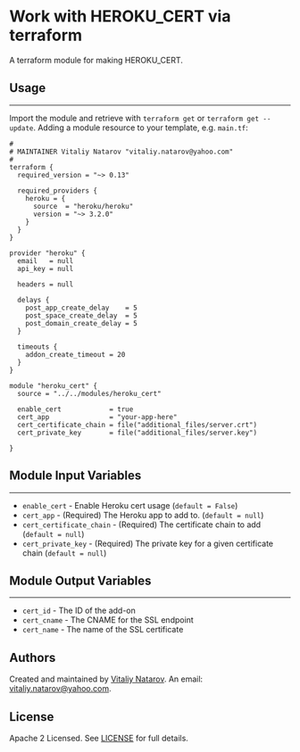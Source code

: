 # Work with HEROKU_CERT via terraform

A terraform module for making HEROKU_CERT.


## Usage
----------------------
Import the module and retrieve with ```terraform get``` or ```terraform get --update```. Adding a module resource to your template, e.g. `main.tf`:

```
#
# MAINTAINER Vitaliy Natarov "vitaliy.natarov@yahoo.com"
#
terraform {
  required_version = "~> 0.13"

  required_providers {
    heroku = {
      source  = "heroku/heroku"
      version = "~> 3.2.0"
    }
  }
}

provider "heroku" {
  email   = null
  api_key = null

  headers = null

  delays {
    post_app_create_delay    = 5
    post_space_create_delay  = 5
    post_domain_create_delay = 5
  }

  timeouts {
    addon_create_timeout = 20
  }
}

module "heroku_cert" {
  source = "../../modules/heroku_cert"

  enable_cert            = true
  cert_app               = "your-app-here"
  cert_certificate_chain = file("additional_files/server.crt")
  cert_private_key       = file("additional_files/server.key")

}

```

## Module Input Variables
----------------------
- `enable_cert` - Enable Heroku cert usage (`default = False`)
- `cert_app` - (Required) The Heroku app to add to. (`default = null`)
- `cert_certificate_chain` - (Required) The certificate chain to add (`default = null`)
- `cert_private_key` - (Required) The private key for a given certificate chain (`default = null`)

## Module Output Variables
----------------------
- `cert_id` - The ID of the add-on
- `cert_cname` - The CNAME for the SSL endpoint
- `cert_name` - The name of the SSL certificate


## Authors

Created and maintained by [Vitaliy Natarov](https://github.com/SebastianUA). An email: [vitaliy.natarov@yahoo.com](vitaliy.natarov@yahoo.com).

## License

Apache 2 Licensed. See [LICENSE](https://github.com/SebastianUA/terraform/blob/master/LICENSE) for full details.
